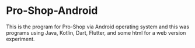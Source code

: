 # Pro-Shop-Android
This is the program for Pro-Shop via Android operating system and this was programs using Java, Kotlin, Dart, Flutter, and some html for a web version experiment.
